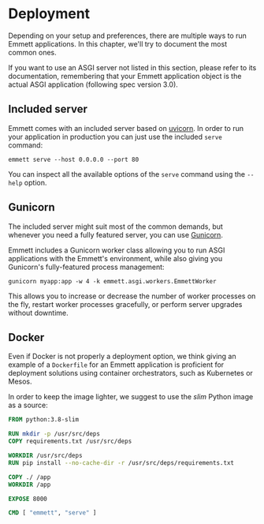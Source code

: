 Deployment
==========

Depending on your setup and preferences, there are multiple ways to run Emmett applications. In this chapter, we'll try to document the most common ones.

If you want to use an ASGI server not listed in this section, please refer to its documentation, remembering that your Emmett application object is the actual ASGI application (following spec version 3.0).

Included server
---------------

Emmett comes with an included server based on [uvicorn](https://www.uvicorn.org/). In order to run your application in production you can just use the included `serve` command:

    emmett serve --host 0.0.0.0 --port 80

You can inspect all the available options of the `serve` command using the `--help` option.

Gunicorn
--------

The included server might suit most of the common demands, but whenever you need a fully featured server, you can use [Gunicorn](https://gunicorn.org).

Emmett includes a Gunicorn worker class allowing you to run ASGI applications with the Emmett's environment, while also giving you Gunicorn's fully-featured process management:

    gunicorn myapp:app -w 4 -k emmett.asgi.workers.EmmettWorker

This allows you to increase or decrease the number of worker processes on the fly, restart worker processes gracefully, or perform server upgrades without downtime.

Docker
------

Even if Docker is not properly a deployment option, we think giving an example of a `Dockerfile` for an Emmett application is proficient for deployment solutions using container orchestrators, such as Kubernetes or Mesos.

In order to keep the image lighter, we suggest to use the *slim* Python image as a source:

```Dockerfile
FROM python:3.8-slim

RUN mkdir -p /usr/src/deps
COPY requirements.txt /usr/src/deps

WORKDIR /usr/src/deps
RUN pip install --no-cache-dir -r /usr/src/deps/requirements.txt

COPY ./ /app
WORKDIR /app

EXPOSE 8000

CMD [ "emmett", "serve" ]
```
